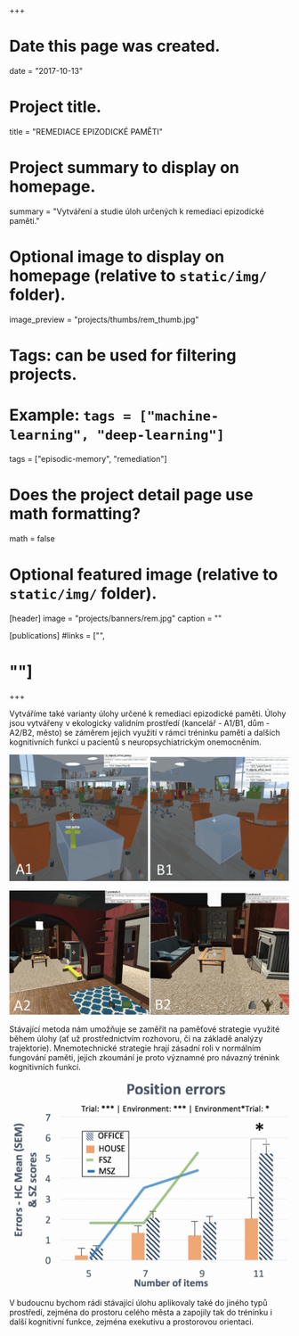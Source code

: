 +++
# Date this page was created.
date = "2017-10-13"

# Project title.
title = "REMEDIACE EPIZODICKÉ PAMĚTI"

# Project summary to display on homepage.
summary = "Vytváření a studie úloh určených k remediaci epizodické paměti."

# Optional image to display on homepage (relative to `static/img/` folder).
image_preview = "projects/thumbs/rem_thumb.jpg"

# Tags: can be used for filtering projects.
# Example: `tags = ["machine-learning", "deep-learning"]`
tags = ["episodic-memory", "remediation"]

# Does the project detail page use math formatting?
math = false

# Optional featured image (relative to `static/img/` folder).
[header]
image = "projects/banners/rem.jpg"
caption = ""

[publications]
#links = ["",
#        ""]
+++

Vytváříme také varianty úlohy určené k remediaci epizodické paměti. Úlohy jsou vytvářeny v ekologicky validním prostředí (kancelář - A1/B1, dům - A2/B2, město) se záměrem jejich využití v rámci tréninku paměti a dalších kognitivních funkcí u pacientů s neuropsychiatrickým onemocněním.

![](/img/projects/specs/REM/rem_01.png)

![](/img/projects/specs/REM/rem_02.png)

Stávající metoda nám umožňuje se zaměřit na paměťové strategie využité během úlohy (ať už prostřednictvím rozhovoru, či na základě analýzy trajektorie). Mnemotechnické strategie hrají zásadní roli v normálním fungování paměti, jejich zkoumání je proto významné pro návazný trénink kognitivních funkcí. 

![](/img/projects/specs/REM/rem_03.png)

V budoucnu bychom rádi stávající úlohu aplikovaly také do jiného typů prostředí, zejména do prostoru celého města a zapojily tak do tréninku i další kognitivní funkce, zejména exekutivu a prostorovou orientaci.